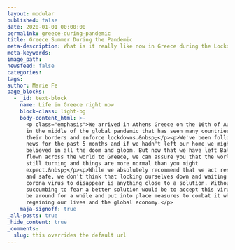 ```yaml
---
layout: modular
published: false
date: 2020-01-01 00:00:00
permalink: greece-during-pandemic
title: Greece Summer During the Pandemic
meta-description: What is it really like now in Greece during the Lockdowns
meta-keywords:
image_path:
newsfeed: false
categories:
tags:
author: Marie Fe
page_blocks:
  - _id: text-block
    name: Life in Greece right now
    block-class: light-bg
    body-content_html: >-
      <p class="emphasis">We arrived in Athens Greece on the 16th of August 2020
      in the middle of the global pandemic that has seen many countries close
      their borders and enforce lockdowns.&nbsp;</p><p>We've been following the
      news for the past 5 months and if we hadn't left our home we might have
      believed in all the doom and gloom. But now that we have left Bali and
      flown across the world to Greece, we can assure you that the world is
      still turning and things are more normal than you might
      expect.&nbsp;</p><p>While we absolutely recommend that we act responsibly
      and safe, we don't think that locking ourselves down and waiting for the
      corona virus to disappear is anything close to a solution. Without
      succumbing to fear a better solution would be to accept this virus might
      be around for a while and put into place measures to combat it while
      regaining our lives and the global economy.</p>
    maja-signoff: true
_all-posts: true
_hide_content: true
_comments:
  slug: this overrides the default url
---
```


